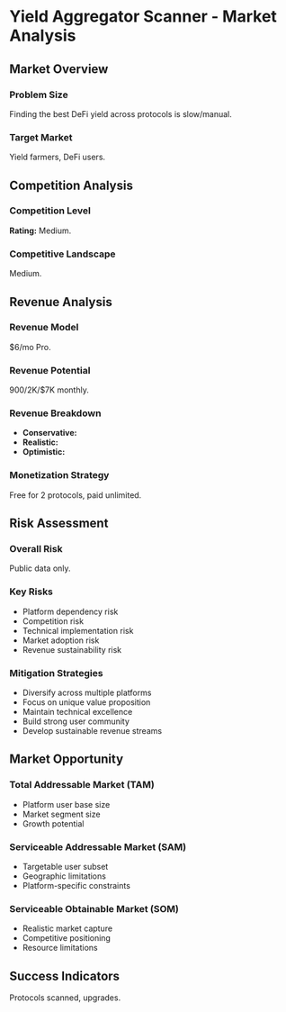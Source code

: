 # Yield Aggregator Scanner - Market Analysis

## Market Overview

### Problem Size
Finding the best DeFi yield across protocols is slow/manual.

### Target Market
Yield farmers, DeFi users.

## Competition Analysis

### Competition Level
**Rating:** Medium.

### Competitive Landscape
Medium.

## Revenue Analysis

### Revenue Model
$6/mo Pro.

### Revenue Potential
$900/$2K/$7K monthly.

### Revenue Breakdown
- **Conservative:** 
- **Realistic:** 
- **Optimistic:** 

### Monetization Strategy
Free for 2 protocols, paid unlimited.

## Risk Assessment

### Overall Risk
Public data only.

### Key Risks
- Platform dependency risk
- Competition risk
- Technical implementation risk
- Market adoption risk
- Revenue sustainability risk

### Mitigation Strategies
- Diversify across multiple platforms
- Focus on unique value proposition
- Maintain technical excellence
- Build strong user community
- Develop sustainable revenue streams

## Market Opportunity

### Total Addressable Market (TAM)
- Platform user base size
- Market segment size
- Growth potential

### Serviceable Addressable Market (SAM)
- Targetable user subset
- Geographic limitations
- Platform-specific constraints

### Serviceable Obtainable Market (SOM)
- Realistic market capture
- Competitive positioning
- Resource limitations

## Success Indicators
Protocols scanned, upgrades.
